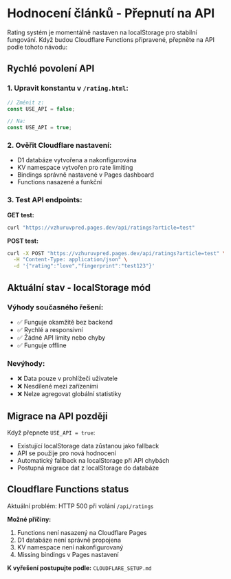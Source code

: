 # Hodnocení článků - Přepnutí na API

Rating systém je momentálně nastaven na localStorage pro stabilní fungování. Když budou Cloudflare Functions připravené, přepněte na API podle tohoto návodu:

## Rychlé povolení API

### 1. Upravit konstantu v `/rating.html`:
```javascript
// Změnit z:
const USE_API = false;

// Na:
const USE_API = true;
```

### 2. Ověřit Cloudflare nastavení:
- D1 databáze vytvořena a nakonfigurována
- KV namespace vytvořen pro rate limiting  
- Bindings správně nastavené v Pages dashboard
- Functions nasazené a funkční

### 3. Test API endpoints:

**GET test:**
```bash
curl "https://vzhuruvpred.pages.dev/api/ratings?article=test"
```

**POST test:**
```bash
curl -X POST "https://vzhuruvpred.pages.dev/api/ratings?article=test" \
  -H "Content-Type: application/json" \
  -d '{"rating":"love","fingerprint":"test123"}'
```

## Aktuální stav - localStorage mód

### Výhody současného řešení:
- ✅ Funguje okamžitě bez backend
- ✅ Rychlé a responsivní
- ✅ Žádné API limity nebo chyby
- ✅ Funguje offline

### Nevýhody:
- ❌ Data pouze v prohlížeči uživatele
- ❌ Nesdílené mezi zařízeními
- ❌ Nelze agregovat globální statistiky

## Migrace na API později

Když přepnete `USE_API = true`:
- Existující localStorage data zůstanou jako fallback
- API se použije pro nová hodnocení
- Automatický fallback na localStorage při API chybách
- Postupná migrace dat z localStorage do databáze

## Cloudflare Functions status

Aktuální problém: HTTP 500 při volání `/api/ratings`

**Možné příčiny:**
1. Functions není nasazený na Cloudflare Pages
2. D1 databáze není správně propojena  
3. KV namespace není nakonfigurovaný
4. Missing bindings v Pages nastavení

**K vyřešení postupujte podle:** `CLOUDFLARE_SETUP.md`
